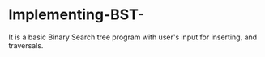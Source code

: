 # Implementing-BST-
It is a basic Binary Search tree program with user's input for inserting, and traversals.
